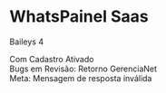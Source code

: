 # WhatsPainel Saas</br>
Baileys 4 </br>

Com Cadastro Ativado</br>
Bugs em Revisão: Retorno GerenciaNet</br>
Meta: Mensagem de resposta inválida
